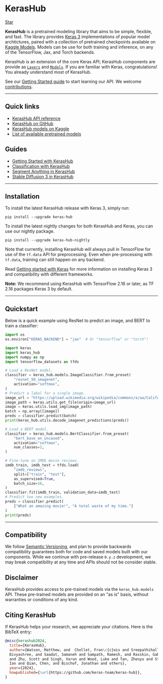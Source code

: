 # KerasHub

<a class="github-button" href="https://github.com/keras-team/keras-hub" data-size="large" data-show-count="true" aria-label="Star keras-team/keras-hub on GitHub">Star</a>

**KerasHub** is a pretrained modeling library that aims to be simple, flexible,
and fast. The library provides [Keras 3](https://keras.io/keras_3/)
implementations of popular model archtictures, paired with a collection of
pretrained checkpoints available on [Kaggle Models](https://kaggle.com/models/).
Models can be use for both training and inference, on any of the TensorFlow,
Jax, and Torch backends.

KerasHub is an extension of the core Keras API; KerasHub components are provide
as [`Layers`](/api/layers/) and [`Models`](/api/models/). If you are familiar
with Keras, congratulations! You already understand most of KerasHub.

See our [Getting Started guide](/guides/keras_hub/getting_started)
to start learning our API. We welcome
[contributions](https://github.com/keras-team/keras-hub/issues/1835).

---
## Quick links

* [KerasHub API reference](/api/keras_hub/)
* [KerasHub on GitHub](https://github.com/keras-team/keras-hub)
* [KerasHub models on Kaggle](https://www.kaggle.com/organizations/keras/models)
* [List of available pretrained models](/api/keras_hub/models/)

## Guides
* [Getting Started with KerasHub](/guides/keras_hub/getting_started/)
* [Classification with KerasHub](/guides/keras_hub/classification_with_keras_hub/)
* [Segment Anything in KerasHub](/guides/keras_hub/segment_anything_in_keras_hub/)
* [Stable Diffusion 3 in KerasHub](/guides/keras_hub/stable_diffusion_3_in_keras_hub/)

---
## Installation

To install the latest KerasHub release with Keras 3, simply run:

```
pip install --upgrade keras-hub
```

To install the latest nightly changes for both KerasHub and Keras, you can use
our nightly package.

```
pip install --upgrade keras-hub-nightly
```

Note that currently, installing KerasHub will always pull in TensorFlow for use
of the `tf.data` API for preprocessing. Even when pre-processing with `tf.data`,
training can still happen on any backend.

Read [Getting started with Keras](https://keras.io/getting_started/) for more
information on installing Keras 3 and compatibility with different frameworks.

**Note:** We recommend using KerasHub with TensorFlow 2.16 or later, as TF 2.16
packages Keras 3 by default.

---
## Quickstart

Below is a quick example using ResNet to predict an image, and BERT to train a
classifier:

```python
import os
os.environ["KERAS_BACKEND"] = "jax"  # Or "tensorflow" or "torch"!

import keras
import keras_hub
import numpy as np
import tensorflow_datasets as tfds

# Load a ResNet model.
classifier = keras_hub.models.ImageClassifier.from_preset(
    "resnet_50_imagenet",
    activation="softmax",
)
# Predict a label for a single image.
image_url = "https://upload.wikimedia.org/wikipedia/commons/a/aa/California_quail.jpg"
image_path = keras.utils.get_file(origin=image_url)
image = keras.utils.load_img(image_path)
batch = np.array([image])
preds = classifier.predict(batch)
print(keras_hub.utils.decode_imagenet_predictions(preds))

# Load a BERT model.
classifier = keras_hub.models.BertClassifier.from_preset(
    "bert_base_en_uncased",
    activation="softmax",
    num_classes=2,
)

# Fine-tune on IMDb movie reviews.
imdb_train, imdb_test = tfds.load(
    "imdb_reviews",
    split=["train", "test"],
    as_supervised=True,
    batch_size=16,
)
classifier.fit(imdb_train, validation_data=imdb_test)
# Predict two new examples.
preds = classifier.predict(
    ["What an amazing movie!", "A total waste of my time."]
)
print(preds)
```

---
## Compatibility

We follow [Semantic Versioning](https://semver.org/), and plan to
provide backwards compatibility guarantees both for code and saved models built
with our components. While we continue with pre-release `0.y.z` development, we
may break compatibility at any time and APIs should not be consider stable.

## Disclaimer

KerasHub provides access to pre-trained models via the `keras_hub.models` API.
These pre-trained models are provided on an "as is" basis, without warranties
or conditions of any kind.

## Citing KerasHub

If KerasHub helps your research, we appreciate your citations.
Here is the BibTeX entry:

```bibtex
@misc{kerashub2024,
  title={KerasHub},
  author={Watson, Matthew, and  Chollet, Fran\c{c}ois and Sreepathihalli,
  Divyashree, and Saadat, Samaneh and Sampath, Ramesh, and Rasskin, Gabriel and
  and Zhu, Scott and Singh, Varun and Wood, Luke and Tan, Zhenyu and Stenbit,
  Ian and Qian, Chen, and Bischof, Jonathan and others},
  year={2024},
  howpublished={\url{https://github.com/keras-team/keras-hub}},
}
```
